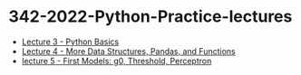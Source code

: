 # 342-2022-Python-Practice-lectures

- [Lecture 3 - Python Basics](https://github.com/sfnxboy/342-2022-Python-Practice-lectures/blob/main/Practice%20Notes/Python%20Practice%20Lecture%203%20MATH%20342W%20Queens%20College%20-%20The%20Basics.ipynb)
- [Lecture 4 - More Data Structures, Pandas, and Functions](https://github.com/sfnxboy/342-2022-Python-Practice-lectures/blob/main/Practice%20Notes/Python%20Practice%20Lecture%204%20MATH%20342W%20Queens%20College%20-%20More%20Data%20Structures%2C%20Pandas%20and%20Functions.ipynb)
- [lecture 5 - First Models: g0, Threshold, Perceptron](https://github.com/sfnxboy/342-2022-Python-Practice-lectures/blob/main/Practice%20Notes/Python%20Practice%20Lecture%205%20MATH%20342W%20Queens%20College%20-.ipynb)
